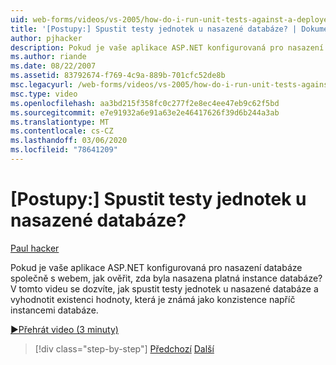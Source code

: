 ```yaml
---
uid: web-forms/videos/vs-2005/how-do-i-run-unit-tests-against-a-deployed-database
title: '[Postupy:] Spustit testy jednotek u nasazené databáze? | Dokumenty Microsoft'
author: pjhacker
description: Pokud je vaše aplikace ASP.NET konfigurovaná pro nasazení databáze společně s webem, jak ověřit, zda byla nasazena platná instance databáze?...
ms.author: riande
ms.date: 08/22/2007
ms.assetid: 83792674-f769-4c9a-889b-701cfc52de8b
msc.legacyurl: /web-forms/videos/vs-2005/how-do-i-run-unit-tests-against-a-deployed-database
msc.type: video
ms.openlocfilehash: aa3bd215f358fc0c277f2e8ec4ee47eb9c62f5bd
ms.sourcegitcommit: e7e91932a6e91a63e2e46417626f39d6b244a3ab
ms.translationtype: MT
ms.contentlocale: cs-CZ
ms.lasthandoff: 03/06/2020
ms.locfileid: "78641209"
---
```

# <a name="how-do-i-run-unit-tests-against-a-deployed-database"></a>[Postupy:] Spustit testy jednotek u nasazené databáze?

[Paul hacker](https://github.com/pjhacker)

Pokud je vaše aplikace ASP.NET konfigurovaná pro nasazení databáze společně s webem, jak ověřit, zda byla nasazena platná instance databáze? V tomto videu se dozvíte, jak spustit testy jednotek u nasazené databáze a vyhodnotit existenci hodnoty, která je známá jako konzistence napříč instancemi databáze.

[&#9654;Přehrát video (3 minuty)](https://channel9.msdn.com/Blogs/ASP-NET-Site-Videos/how-do-i-run-unit-tests-against-a-deployed-database)

> [!div class="step-by-step"]
> [Předchozí](how-do-i-deploy-a-web-application-during-a-team-build.md)
> [Další](how-do-i-enable-code-coverage-and-profiling-in-production-applications.md)
